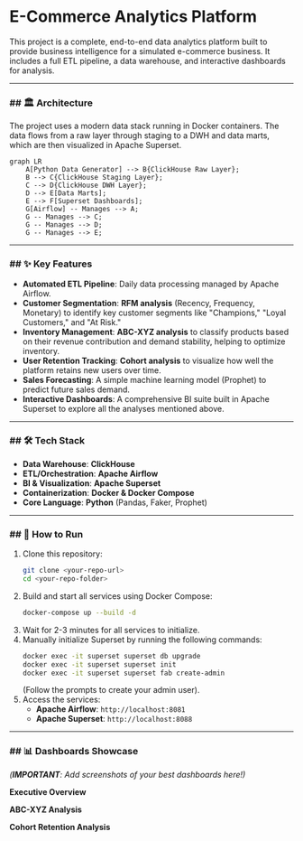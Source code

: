 # E-Commerce Analytics Platform

This project is a complete, end-to-end data analytics platform built to provide business intelligence for a simulated e-commerce business. It includes a full ETL pipeline, a data warehouse, and interactive dashboards for analysis.

---
### ## 🏛️ Architecture
The project uses a modern data stack running in Docker containers. The data flows from a raw layer through staging to a DWH and data marts, which are then visualized in Apache Superset.

```mermaid
graph LR
    A[Python Data Generator] --> B{ClickHouse Raw Layer};
    B --> C{ClickHouse Staging Layer};
    C --> D{ClickHouse DWH Layer};
    D --> E[Data Marts];
    E --> F[Superset Dashboards];
    G[Airflow] -- Manages --> A;
    G -- Manages --> C;
    G -- Manages --> D;
    G -- Manages --> E;
```

---
### ## ✨ Key Features
* **Automated ETL Pipeline**: Daily data processing managed by Apache Airflow.
* **Customer Segmentation**: **RFM analysis** (Recency, Frequency, Monetary) to identify key customer segments like "Champions," "Loyal Customers," and "At Risk."
* **Inventory Management**: **ABC-XYZ analysis** to classify products based on their revenue contribution and demand stability, helping to optimize inventory.
* **User Retention Tracking**: **Cohort analysis** to visualize how well the platform retains new users over time.
* **Sales Forecasting**: A simple machine learning model (Prophet) to predict future sales demand.
* **Interactive Dashboards**: A comprehensive BI suite built in Apache Superset to explore all the analyses mentioned above.

---
### ## 🛠️ Tech Stack
* **Data Warehouse**: **ClickHouse**
* **ETL/Orchestration**: **Apache Airflow**
* **BI & Visualization**: **Apache Superset**
* **Containerization**: **Docker & Docker Compose**
* **Core Language**: **Python** (Pandas, Faker, Prophet)

---
### ## 🚀 How to Run
1.  Clone this repository:
    ```bash
    git clone <your-repo-url>
    cd <your-repo-folder>
    ```
2.  Build and start all services using Docker Compose:
    ```bash
    docker-compose up --build -d
    ```
3.  Wait for 2-3 minutes for all services to initialize.
4.  Manually initialize Superset by running the following commands:
    ```bash
    docker exec -it superset superset db upgrade
    docker exec -it superset superset init
    docker exec -it superset superset fab create-admin
    ```
    (Follow the prompts to create your admin user).
5.  Access the services:
    * **Apache Airflow**: `http://localhost:8081`
    * **Apache Superset**: `http://localhost:8088`

---
### ## 📊 Dashboards Showcase
*(**IMPORTANT**: Add screenshots of your best dashboards here!)*

**Executive Overview**


**ABC-XYZ Analysis**


**Cohort Retention Analysis**